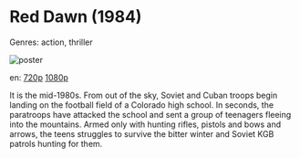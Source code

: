 # Red Dawn (1984)

Genres: action, thriller

![poster](http://image.tmdb.org/t/p/w500/hVyeN1aFmqLsRK9VNElETYBDtnf.jpg)

en:
  [720p](magnet:?xt=urn:btih:62A329F2E0A7D4A96F780DED22CF1EC1DF5349E6&tr=udp://glotorrents.pw:6969/announce&tr=udp://tracker.opentrackr.org:1337/announce&tr=udp://torrent.gresille.org:80/announce&tr=udp://tracker.openbittorrent.com:80&tr=udp://tracker.coppersurfer.tk:6969&tr=udp://tracker.leechers-paradise.org:6969&tr=udp://p4p.arenabg.ch:1337&tr=udp://tracker.internetwarriors.net:1337)
  [1080p](magnet:?xt=urn:btih:19A7F9C30E0B415F3C6A0FF9F9AD880BEDEA1623&tr=udp://glotorrents.pw:6969/announce&tr=udp://tracker.opentrackr.org:1337/announce&tr=udp://torrent.gresille.org:80/announce&tr=udp://tracker.openbittorrent.com:80&tr=udp://tracker.coppersurfer.tk:6969&tr=udp://tracker.leechers-paradise.org:6969&tr=udp://p4p.arenabg.ch:1337&tr=udp://tracker.internetwarriors.net:1337)
  


It is the mid-1980s. From out of the sky, Soviet and Cuban troops begin landing on the football field of a Colorado high school. In seconds, the paratroops have attacked the school and sent a group of teenagers fleeing into the mountains. Armed only with hunting rifles, pistols and bows and arrows, the teens struggles to survive the bitter winter and Soviet KGB patrols hunting for them.